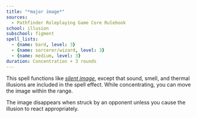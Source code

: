 ```yaml
---
title: "*major image*"
sources:
  - Pathfinder Roleplaying Game Core Rulebook
school: illusion
subschool: figment
spell_lists:
  - {name: bard, level: 3}
  - {name: sorcerer/wizard, level: 3}
  - {name: medium, level: 3}
duration: Concentration + 3 rounds
---
```


This spell functions like [*silent image*](/spells/silent-image/), except that sound, smell, and thermal illusions are included in the spell effect. While concentrating, you can move the image within the range.

The image disappears when struck by an opponent unless you cause the illusion to react appropriately.

